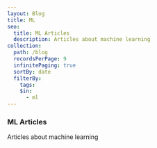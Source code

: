 ```yaml
---
layout: Blog
title: ML
seo:
  title: ML Articles
  description: Articles about machine learning
collection:
  path: /blog
  recordsPerPage: 9
  infinitePaging: true
  sortBy: date
  filterBy:
    tags:
    $in:
      - ml
---
```


### ML Articles

Articles about machine learning
